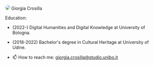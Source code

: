 <style>
    img{
        border-radius:50%;
    }
</style>
<img src="![immagine profilo](IMG_20210309_1500201.jpg)"/>
Giorgia Crosilla

Education:
-  (2022-) Digital Humanities and Digital Knowledge at University of Bologna.
-  (2018-2022) Bachelor's degree in Cultural Heritage at University of Udine.


  
- 📫 How to reach me: giorgia.crosilla@studio.unibo.it

